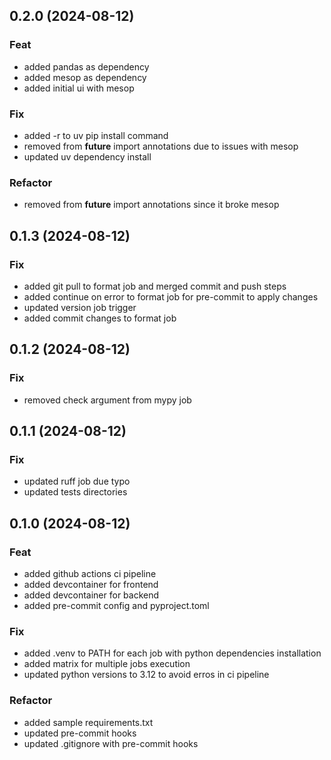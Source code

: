 ## 0.2.0 (2024-08-12)

### Feat

- added pandas as dependency
- added mesop as dependency
- added initial ui with mesop

### Fix

- added -r to uv pip install command
- removed from __future__ import annotations due to issues with mesop
- updated uv dependency install

### Refactor

- removed from __future__ import annotations since it broke mesop

## 0.1.3 (2024-08-12)

### Fix

- added git pull to format job and merged commit and push steps
- added continue on error to format job for pre-commit to apply changes
- updated version job trigger
- added commit changes to format job

## 0.1.2 (2024-08-12)

### Fix

- removed check argument from mypy job

## 0.1.1 (2024-08-12)

### Fix

- updated ruff job due typo
- updated tests directories

## 0.1.0 (2024-08-12)

### Feat

- added github actions ci pipeline
- added devcontainer for frontend
- added devcontainer for backend
- added pre-commit config and pyproject.toml

### Fix

- added .venv to PATH for each job with python dependencies installation
- added matrix for multiple jobs execution
- updated python versions to 3.12 to avoid erros in ci pipeline

### Refactor

- added sample requirements.txt
- updated pre-commit hooks
- updated .gitignore with pre-commit hooks
